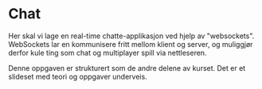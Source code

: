 # Chat

Her skal vi lage en real-time chatte-applikasjon ved hjelp av "websockets".
WebSockets lar en kommunisere fritt mellom klient og server, og muliggjør derfor kule ting som chat og multiplayer spill via nettleseren.

Denne oppgaven er strukturert som de andre delene av kurset. Det er et slideset med teori og oppgaver underveis.
